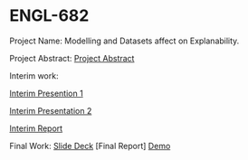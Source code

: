 # ENGL-682

Project Name: Modelling and Datasets affect on Explanability.

Project Abstract:
[Project Abstract](https://drive.google.com/drive/u/1/folders/16GHcOwcZ5GCBoTeHOJVXRW1cO2DqrAeP)


Interim work:

[Interim Presention 1](https://docs.google.com/presentation/d/1u-KVI9smL1CpiX8Mbg__mcg6_ELmhMzMyMh2N69WBEQ/edit?usp=sharing)

[Interim Presentation 2](https://docs.google.com/presentation/d/1IwLWTH8MnbLnKFzzAvV8qpQcIS2ciFm0fj1_y1JQwUs/edit?usp=sharing)

[Interim Report](https://drive.google.com/drive/u/1/folders/16GHcOwcZ5GCBoTeHOJVXRW1cO2DqrAeP)

Final Work:
[Slide Deck](https://docs.google.com/presentation/d/1u-KVI9smL1CpiX8Mbg__mcg6_ELmhMzMyMh2N69WBEQ/edit#slide=id.p)
[Final Report]
[Demo](https://colab.research.google.com/drive/1ExURp3difekEuqKRXKxhroM1RYvK0r_H?authuser=1)
